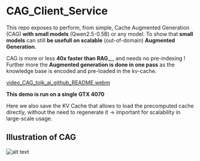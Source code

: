 # CAG_Client_Service

This repo exposes to perform, from simple, Cache Augmented Generation (CAG) **with small models** (Qwen2.5-0.5B) or any model.
To show that **small models** can still **be usefull on scalable** (out-of-domain) **Augmented Generation**.

CAG is more or less **40x faster than RAG**__, and needs no pre-indexing !
Further more the **Augmented generation is done in one pass** as the knowledge base is encoded and pre-loaded in the kv-cache.

[video_CAG_tolk_ai_github_README.webm](https://github.com/user-attachments/assets/353b0bfb-32dd-45fe-995a-22c97db9d050)

**This demo is run on a single GTX 4070**


Here we also save the KV Cache that allows to load the precomputed cache directly, without the need to regenerate it $\to$ important for scalability in large-scale usage.

## Illustration of CAG

![alt text](image.png)